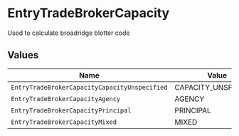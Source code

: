 # EntryTradeBrokerCapacity

Used to calculate broadridge blotter code


## Values

| Name                                          | Value                                         |
| --------------------------------------------- | --------------------------------------------- |
| `EntryTradeBrokerCapacityCapacityUnspecified` | CAPACITY_UNSPECIFIED                          |
| `EntryTradeBrokerCapacityAgency`              | AGENCY                                        |
| `EntryTradeBrokerCapacityPrincipal`           | PRINCIPAL                                     |
| `EntryTradeBrokerCapacityMixed`               | MIXED                                         |